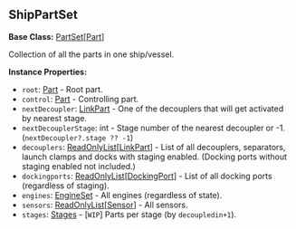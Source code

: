 ## ShipPartSet

**Base Class:** [PartSet](PartSet.1.md)\[[Part](PartBase.md)\]

Collection of all the parts in one ship/vessel.


**Instance Properties:**
- `root`: [Part](PartBase.md) - Root part.
- `control`: [Part](PartBase.md) - Controlling part.
- `nextDecoupler`: [LinkPart](LinkPart.md) - One of the decouplers that will get activated by nearest stage.
- `nextDecouplerStage`: int - Stage number of the nearest decoupler or -1. (`nextDecoupler?.stage ?? -1`)
- `decouplers`: [ReadOnlyList](../API/ReadOnlyList.1.md)\[[LinkPart](LinkPart.md)\] - List of all decouplers, separators, launch clamps and docks with staging enabled. (Docking ports without staging enabled not included.)
- `dockingports`: [ReadOnlyList](../API/ReadOnlyList.1.md)\[[DockingPort](DockingPort.md)\] - List of all docking ports (regardless of staging).
- `engines`: [EngineSet](EngineSet.md) - All engines (regardless of state).
- `sensors`: [ReadOnlyList](../API/ReadOnlyList.1.md)\[[Sensor](Sensor.md)\] - All sensors.
- `stages`: [Stages](Stages.md) - \[`WIP`\] Parts per stage (by `decoupledin+1`).

